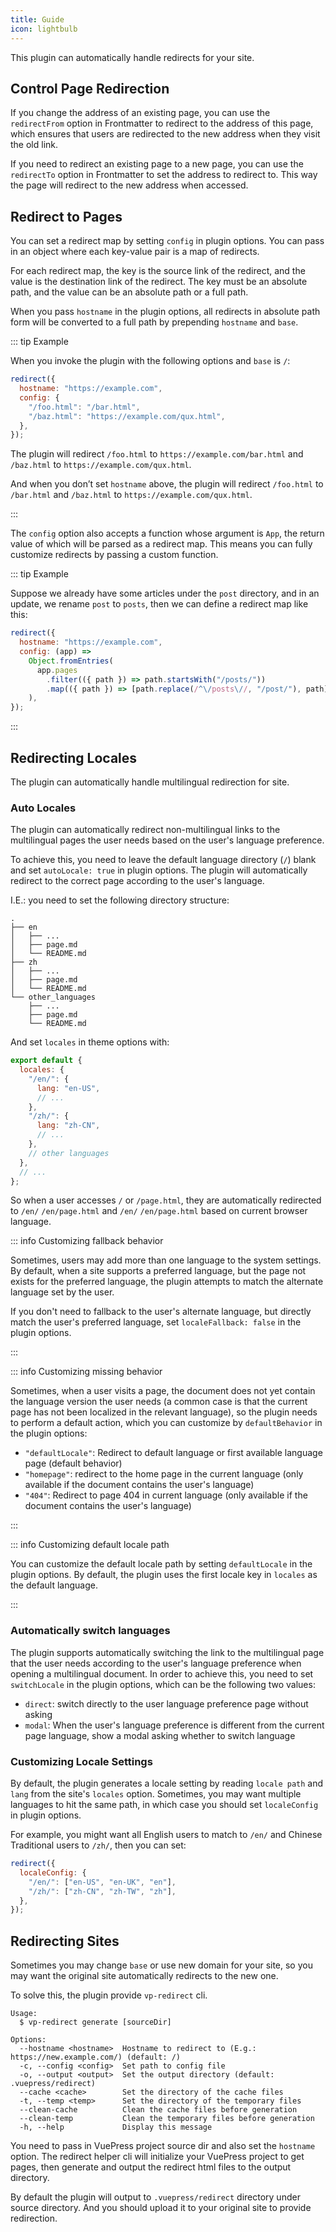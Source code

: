 ```yaml
---
title: Guide
icon: lightbulb
---
```


This plugin can automatically handle redirects for your site.

## Control Page Redirection

If you change the address of an existing page, you can use the `redirectFrom` option in Frontmatter to redirect to the address of this page, which ensures that users are redirected to the new address when they visit the old link.

If you need to redirect an existing page to a new page, you can use the `redirectTo` option in Frontmatter to set the address to redirect to. This way the page will redirect to the new address when accessed.

## Redirect to Pages

You can set a redirect map by setting `config` in plugin options. You can pass in an object where each key-value pair is a map of redirects.

For each redirect map, the key is the source link of the redirect, and the value is the destination link of the redirect. The key must be an absolute path, and the value can be an absolute path or a full path.

When you pass `hostname` in the plugin options, all redirects in absolute path form will be converted to a full path by prepending `hostname` and `base`.

::: tip Example

When you invoke the plugin with the following options and `base` is `/`:

```js
redirect({
  hostname: "https://example.com",
  config: {
    "/foo.html": "/bar.html",
    "/baz.html": "https://example.com/qux.html",
  },
});
```

The plugin will redirect `/foo.html` to `https://example.com/bar.html` and `/baz.html` to `https://example.com/qux.html`.

And when you don’t set `hostname` above, the plugin will redirect `/foo.html` to `/bar.html` and `/baz.html` to `https://example.com/qux.html`.

:::

The `config` option also accepts a function whose argument is `App`, the return value of which will be parsed as a redirect map. This means you can fully customize redirects by passing a custom function.

::: tip Example

Suppose we already have some articles under the `post` directory, and in an update, we rename `post` to `posts`, then we can define a redirect map like this:

```js
redirect({
  hostname: "https://example.com",
  config: (app) =>
    Object.fromEntries(
      app.pages
        .filter(({ path }) => path.startsWith("/posts/"))
        .map(({ path }) => [path.replace(/^\/posts\//, "/post/"), path])
    ),
});
```

:::

## Redirecting Locales

The plugin can automatically handle multilingual redirection for site.

### Auto Locales

The plugin can automatically redirect non-multilingual links to the multilingual pages the user needs based on the user's language preference.

To achieve this, you need to leave the default language directory (`/`) blank and set `autoLocale: true` in plugin options. The plugin will automatically redirect to the correct page according to the user's language.

I.E.: you need to set the following directory structure:

```
.
├── en
│   ├── ...
│   ├── page.md
│   └── README.md
├── zh
│   ├── ...
│   ├── page.md
│   └── README.md
└── other_languages
    ├── ...
    ├── page.md
    └── README.md
```

And set `locales` in theme options with:

```js
export default {
  locales: {
    "/en/": {
      lang: "en-US",
      // ...
    },
    "/zh/": {
      lang: "zh-CN",
      // ...
    },
    // other languages
  },
  // ...
};
```

So when a user accesses `/` or `/page.html`, they are automatically redirected to `/en/` `/en/page.html` and `/en/` `/en/page.html` based on current browser language.

::: info Customizing fallback behavior

Sometimes, users may add more than one language to the system settings. By default, when a site supports a preferred language, but the page not exists for the preferred language, the plugin attempts to match the alternate language set by the user.

If you don't need to fallback to the user's alternate language, but directly match the user's preferred language, set `localeFallback: false` in the plugin options.

:::

::: info Customizing missing behavior

Sometimes, when a user visits a page, the document does not yet contain the language version the user needs (a common case is that the current page has not been localized in the relevant language), so the plugin needs to perform a default action, which you can customize by `defaultBehavior` in the plugin options:

- `"defaultLocale"`: Redirect to default language or first available language page (default behavior)
- `"homepage"`: redirect to the home page in the current language (only available if the document contains the user's language)
- `"404"`: Redirect to page 404 in current language (only available if the document contains the user's language)

:::

::: info Customizing default locale path

You can customize the default locale path by setting `defaultLocale` in the plugin options. By default, the plugin uses the first locale key in `locales` as the default language.

:::

### Automatically switch languages

The plugin supports automatically switching the link to the multilingual page that the user needs according to the user's language preference when opening a multilingual document. In order to achieve this, you need to set `switchLocale` in the plugin options, which can be the following two values:

- `direct`: switch directly to the user language preference page without asking
- `modal`: When the user's language preference is different from the current page language, show a modal asking whether to switch language

### Customizing Locale Settings

By default, the plugin generates a locale setting by reading `locale path` and `lang` from the site's `locales` option. Sometimes, you may want multiple languages to hit the same path, in which case you should set `localeConfig` in plugin options.

For example, you might want all English users to match to `/en/` and Chinese Traditional users to `/zh/`, then you can set:

```js
redirect({
  localeConfig: {
    "/en/": ["en-US", "en-UK", "en"],
    "/zh/": ["zh-CN", "zh-TW", "zh"],
  },
});
```

## Redirecting Sites

Sometimes you may change `base` or use new domain for your site, so you may want the original site automatically redirects to the new one.

To solve this, the plugin provide `vp-redirect` cli.

```shell
Usage:
  $ vp-redirect generate [sourceDir]

Options:
  --hostname <hostname>  Hostname to redirect to (E.g.: https://new.example.com/) (default: /)
  -c, --config <config>  Set path to config file
  -o, --output <output>  Set the output directory (default: .vuepress/redirect)
  --cache <cache>        Set the directory of the cache files
  -t, --temp <temp>      Set the directory of the temporary files
  --clean-cache          Clean the cache files before generation
  --clean-temp           Clean the temporary files before generation
  -h, --help             Display this message
```

You need to pass in VuePress project source dir and also set the `hostname` option. The redirect helper cli will initialize your VuePress project to get pages, then generate and output the redirect html files to the output directory.

By default the plugin will output to `.vuepress/redirect` directory under source directory. And you should upload it to your original site to provide redirection.
